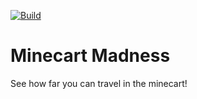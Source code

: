 [![Build](https://github.com/ThePythonator/Minecart-Madness/actions/workflows/build.yml/badge.svg)](https://github.com/ThePythonator/Minecart-Madness/actions/workflows/build.yml)

# Minecart Madness
See how far you can travel in the minecart!
